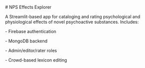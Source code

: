 \# NPS Effects Explorer



A Streamlit-based app for cataloging and rating psychological and physiological effects of novel psychoactive substances. Includes:



\- Firebase authentication

\- MongoDB backend

\- Admin/editor/rater roles

\- Crowd-based lexicon editing

